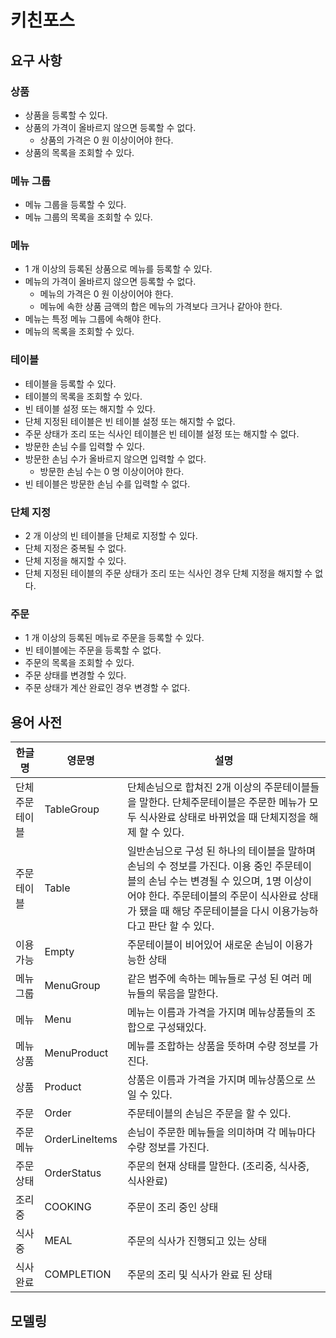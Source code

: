 # 키친포스

## 요구 사항

### 상품

* 상품을 등록할 수 있다.
* 상품의 가격이 올바르지 않으면 등록할 수 없다.
    * 상품의 가격은 0 원 이상이어야 한다.
* 상품의 목록을 조회할 수 있다.

### 메뉴 그룹

* 메뉴 그룹을 등록할 수 있다.
* 메뉴 그룹의 목록을 조회할 수 있다.

### 메뉴

* 1 개 이상의 등록된 상품으로 메뉴를 등록할 수 있다.
* 메뉴의 가격이 올바르지 않으면 등록할 수 없다.
    * 메뉴의 가격은 0 원 이상이어야 한다.
    * 메뉴에 속한 상품 금액의 합은 메뉴의 가격보다 크거나 같아야 한다.
* 메뉴는 특정 메뉴 그룹에 속해야 한다.
* 메뉴의 목록을 조회할 수 있다.

### 테이블

* 테이블을 등록할 수 있다.
* 테이블의 목록을 조회할 수 있다.
* 빈 테이블 설정 또는 해지할 수 있다.
* 단체 지정된 테이블은 빈 테이블 설정 또는 해지할 수 없다.
* 주문 상태가 조리 또는 식사인 테이블은 빈 테이블 설정 또는 해지할 수 없다.
* 방문한 손님 수를 입력할 수 있다.
* 방문한 손님 수가 올바르지 않으면 입력할 수 없다.
    * 방문한 손님 수는 0 명 이상이어야 한다.
* 빈 테이블은 방문한 손님 수를 입력할 수 없다.

### 단체 지정

* 2 개 이상의 빈 테이블을 단체로 지정할 수 있다.
* 단체 지정은 중복될 수 없다.
* 단체 지정을 해지할 수 있다.
* 단체 지정된 테이블의 주문 상태가 조리 또는 식사인 경우 단체 지정을 해지할 수 없다.

### 주문

* 1 개 이상의 등록된 메뉴로 주문을 등록할 수 있다.
* 빈 테이블에는 주문을 등록할 수 없다.
* 주문의 목록을 조회할 수 있다.
* 주문 상태를 변경할 수 있다.
* 주문 상태가 계산 완료인 경우 변경할 수 없다.

## 용어 사전

| 한글명 | 영문명 | 설명 |
| --- | --- | --- |
| 단체주문테이블 | TableGroup | 단체손님으로 합쳐진 2개 이상의 주문테이블들을 말한다. 단체주문테이블은 주문한 메뉴가 모두 식사완료 상태로 바뀌었을 때 단체지정을 해제 할 수 있다. |
| 주문테이블 | Table | 일반손님으로 구성 된 하나의 테이블을 말하며 손님의 수 정보를 가진다. 이용 중인 주문테이블의 손님 수는 변경될 수 있으며, 1명 이상이어야 한다. 주문테이블의 주문이 식사완료 상태가 됐을 때 해당 주문테이블을 다시 이용가능하다고 판단 할 수 있다. |
| 이용가능 | Empty | 주문테이블이 비어있어 새로운 손님이 이용가능한 상태 |
| 메뉴그룹 | MenuGroup | 같은 범주에 속하는 메뉴들로 구성 된 여러 메뉴들의 묶음을 말한다. |
| 메뉴 | Menu | 메뉴는 이름과 가격을 가지며 메뉴상품들의 조합으로 구성돼있다. |
| 메뉴상품 | MenuProduct | 메뉴를 조합하는 상품을 뜻하며 수량 정보를 가진다. |
| 상품 | Product | 상품은 이름과 가격을 가지며 메뉴상품으로 쓰일 수 있다. |
| 주문 | Order | 주문테이블의 손님은 주문을 할 수 있다. |
| 주문메뉴 | OrderLineItems | 손님이 주문한 메뉴들을 의미하며 각 메뉴마다 수량 정보를 가진다. |
| 주문상태 | OrderStatus | 주문의 현재 상태를 말한다. (조리중, 식사중, 식사완료) |
| 조리중 | COOKING | 주문이 조리 중인 상태 |
| 식사중 | MEAL | 주문의 식사가 진행되고 있는 상태 |
| 식사완료 | COMPLETION | 주문의 조리 및 식사가 완료 된 상태 |

## 모델링

